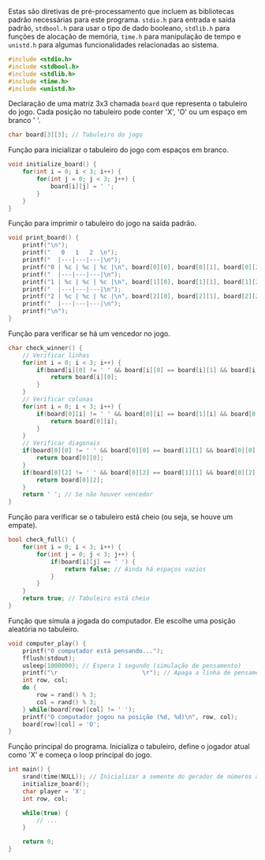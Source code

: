 Estas são diretivas de pré-processamento que incluem as bibliotecas padrão necessárias para este programa. `stdio.h` para entrada e saída padrão, `stdbool.h` para usar o tipo de dado booleano, `stdlib.h` para funções de alocação de memória, `time.h` para manipulação de tempo e `unistd.h` para algumas funcionalidades relacionadas ao sistema.

```c
#include <stdio.h>
#include <stdbool.h>
#include <stdlib.h>
#include <time.h>
#include <unistd.h>
```
Declaração de uma matriz 3x3 chamada `board` que representa o tabuleiro do jogo. Cada posição no tabuleiro pode conter 'X', 'O' ou um espaço em branco ' '.

```c
char board[3][3]; // Tabuleiro do jogo
```
Função para inicializar o tabuleiro do jogo com espaços em branco.

```c
void initialize_board() {
    for(int i = 0; i < 3; i++) {
        for(int j = 0; j < 3; j++) {
            board[i][j] = ' ';
        }
    }
}
```
Função para imprimir o tabuleiro do jogo na saída padrão.

```c
void print_board() {
    printf("\n");
    printf("   0   1   2  \n");
    printf("  |---|---|---|\n");
    printf("0 | %c | %c | %c |\n", board[0][0], board[0][1], board[0][2]);
    printf("  |---|---|---|\n");
    printf("1 | %c | %c | %c |\n", board[1][0], board[1][1], board[1][2]);
    printf("  |---|---|---|\n");
    printf("2 | %c | %c | %c |\n", board[2][0], board[2][1], board[2][2]);
    printf("  |---|---|---|\n");
    printf("\n");
}
```
Função para verificar se há um vencedor no jogo.

```c
char check_winner() {
    // Verificar linhas
    for(int i = 0; i < 3; i++) {
        if(board[i][0] != ' ' && board[i][0] == board[i][1] && board[i][0] == board[i][2]) {
            return board[i][0];
        }
    }
    // Verificar colunas
    for(int i = 0; i < 3; i++) {
        if(board[0][i] != ' ' && board[0][i] == board[1][i] && board[0][i] == board[2][i]) {
            return board[0][i];
        }
    }
    // Verificar diagonais
    if(board[0][0] != ' ' && board[0][0] == board[1][1] && board[0][0] == board[2][2]) {
        return board[0][0];
    }
    if(board[0][2] != ' ' && board[0][2] == board[1][1] && board[0][2] == board[2][0]) {
        return board[0][2];
    }
    return ' '; // Se não houver vencedor
}
```
Função para verificar se o tabuleiro está cheio (ou seja, se houve um empate).

```c
bool check_full() {
    for(int i = 0; i < 3; i++) {
        for(int j = 0; j < 3; j++) {
            if(board[i][j] == ' ') {
                return false; // Ainda há espaços vazios
            }
        }
    }
    return true; // Tabuleiro está cheio
}
```
Função que simula a jogada do computador. Ele escolhe uma posição aleatória no tabuleiro.

```c
void computer_play() {
    printf("O computador está pensando...");
    fflush(stdout);
    usleep(1000000); // Espera 1 segundo (simulação de pensamento)
    printf("\r                        \r"); // Apaga a linha de pensamento
    int row, col;
    do {
        row = rand() % 3;
        col = rand() % 3;
    } while(board[row][col] != ' ');
    printf("O computador jogou na posição (%d, %d)\n", row, col);
    board[row][col] = 'O';
}
```
Função principal do programa. Inicializa o tabuleiro, define o jogador atual como 'X' e começa o loop principal do jogo.


```c
int main() {
    srand(time(NULL)); // Inicializar a semente do gerador de números aleatórios
    initialize_board();
    char player = 'X';
    int row, col;

    while(true) {
        // ...
    }

    return 0;
}
```
